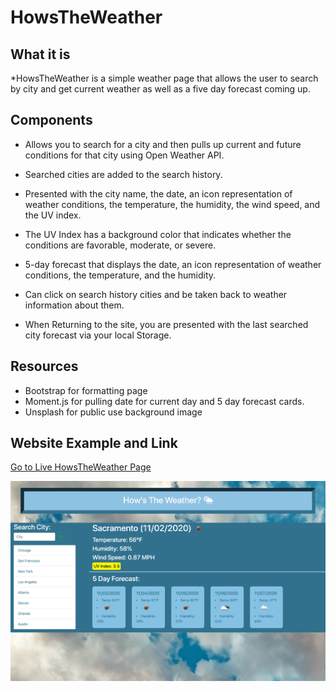# HowsTheWeather

## What it is

*HowsTheWeather is a simple weather page that allows the user to search by city and get current weather as well as a five day forecast coming up.

## Components

* Allows you to search for a city and then pulls up current and future conditions for that city using Open Weather API.

* Searched cities are added to the search history.

* Presented with the city name, the date, an icon representation of weather conditions, the temperature, the humidity, the wind speed, and the UV index.

* The UV Index has a background color that indicates whether the conditions are favorable, moderate, or severe.

* 5-day forecast that displays the date, an icon representation of weather conditions, the temperature, and the humidity.

* Can click on search history cities and be taken back to weather information about them.

* When Returning to the site, you are presented with the last searched city forecast via your local Storage.

## Resources

* Bootstrap for formatting page
* Moment.js for pulling date for current day and 5 day forecast cards.
* Unsplash for public use background image

## Website Example and Link

[Go to Live HowsTheWeather Page](https://beccablanton.github.io/HowsTheWeather/)

![Website snapshot](docs/howstheweatherwebsite.png)
